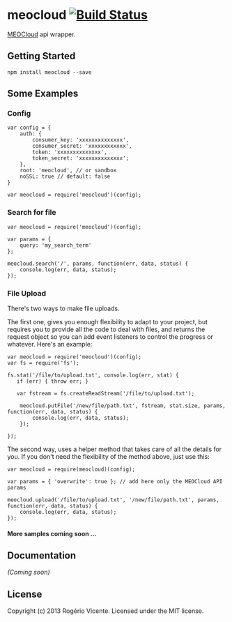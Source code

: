 # meocloud [![Build Status](https://secure.travis-ci.org/rogeriopvl/node-meocloud.png?branch=master)](http://travis-ci.org/rogeriopvl/node-meocloud)

[MEOCloud](http://www.meocloud.pt) api wrapper.

## Getting Started

    npm install meocloud --save

## Some Examples

### Config

    var config = {
        auth: {
            consumer_key: 'xxxxxxxxxxxxxx',
            consumer_secret: 'xxxxxxxxxxxx',
            token: 'xxxxxxxxxxxxxx',
            token_secret: 'xxxxxxxxxxxxxx';
        },
        root: 'meocloud', // or sandbox
        noSSL: true // default: false
    }

    var meocloud = require('meocloud')(config);

### Search for file

    var meocloud = require('meocloud')(config);

    var params = {
        query: 'my_search_term'
    };

    meocloud.search('/', params, function(err, data, status) {
        console.log(err, data, status);
    });

### File Upload

There's two ways to make file uploads.

The first one, gives you enough flexibility to adapt to your project, but requires you to provide all the code to deal with files, and returns the request object so you can add event listeners to control the progress or whatever. Here's an example:

    var meocloud = require('meocloud')(config);
    var fs = require('fs');

    fs.stat('/file/to/upload.txt', console.log(err, stat) {
       if (err) { throw err; }

       var fstream = fs.createReadStream('/file/to/upload.txt');

        meocloud.putFile('/new/file/path.txt', fstream, stat.size, params, function(err, data, status) {
            console.log(err, data, status);
        });

    });

The second way, uses a helper method that takes care of all the details for you. If you don't need the flexibility of the method above, just use this:

    var meocloud = require(meocloud)(config);

    var params = { 'overwrite': true }; // add here only the MEOCloud API params

    meocloud.upload('/file/to/upload.txt', '/new/file/path.txt', params, function(err, data, status) {
        console.log(err, data, status);
    });

#### More samples coming soon ...

## Documentation

_(Coming soon)_


## License
Copyright (c) 2013 Rogério Vicente. Licensed under the MIT license.
